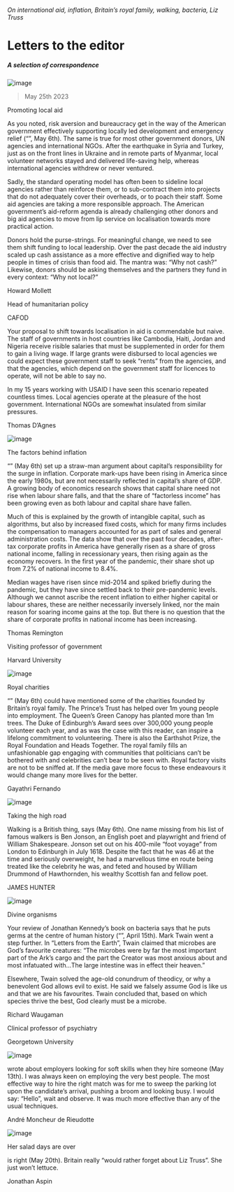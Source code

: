 ###### On international aid, inflation, Britain’s royal family, walking, bacteria, Liz Truss
# Letters to the editor 
##### A selection of correspondence 
![image](images/20230506_USP502.jpg) 
> May 25th 2023 

Promoting local aid
As you noted, risk aversion and bureaucracy get in the way of the American government effectively supporting locally led development and emergency relief (“”, May 6th). The same is true for most other government donors, UN agencies and international NGOs. After the earthquake in Syria and Turkey, just as on the front lines in Ukraine and in remote parts of Myanmar, local volunteer networks stayed and delivered life-saving help, whereas international agencies withdrew or never ventured. 
Sadly, the standard operating model has often been to sideline local agencies rather than reinforce them, or to sub-contract them into projects that do not adequately cover their overheads, or to poach their staff. Some aid agencies are taking a more responsible approach. The American government’s aid-reform agenda is already challenging other donors and big aid agencies to move from lip service on localisation towards more practical action. 
Donors hold the purse-strings. For meaningful change, we need to see them shift funding to local leadership. Over the past decade the aid industry scaled up cash assistance as a more effective and dignified way to help people in times of crisis than food aid. The mantra was: “Why not cash?” Likewise, donors should be asking themselves and the partners they fund in every context: “Why not local?”
Howard Mollett
Head of humanitarian policy
CAFOD

Your proposal to shift towards localisation in aid is commendable but naive. The staff of governments in host countries like Cambodia, Haiti, Jordan and Nigeria receive risible salaries that must be supplemented in order for them to gain a living wage. If large grants were disbursed to local agencies we could expect these government staff to seek “rents” from the agencies, and that the agencies, which depend on the government staff for licences to operate, will not be able to say no. 
In my 15 years working with USAID I have seen this scenario repeated countless times. Local agencies operate at the pleasure of the host government. International NGOs are somewhat insulated from similar pressures. 
Thomas D’Agnes

![image](images/20230429_FNP505.jpg) 

The factors behind inflation
“” (May 6th) set up a straw-man argument about capital’s responsibility for the surge in inflation. Corporate mark-ups have been rising in America since the early 1980s, but are not necessarily reflected in capital’s share of GDP. A growing body of economics research shows that capital share need not rise when labour share falls, and that the share of “factorless income” has been growing even as both labour and capital share have fallen. 
Much of this is explained by the growth of intangible capital, such as algorithms, but also by increased fixed costs, which for many firms includes the compensation to managers accounted for as part of sales and general administration costs. The data show that over the past four decades, after-tax corporate profits in America have generally risen as a share of gross national income, falling in recessionary years, then rising again as the economy recovers. In the first year of the pandemic, their share shot up from 7.2% of national income to 8.4%. 
Median wages have risen since mid-2014 and spiked briefly during the pandemic, but they have since settled back to their pre-pandemic levels. Although we cannot ascribe the recent inflation to either higher capital or labour shares, these are neither necessarily inversely linked, nor the main reason for soaring income gains at the top. But there is no question that the share of corporate profits in national income has been increasing.
Thomas Remington
Visiting professor of government
Harvard University

![image](images/20230506_BRP004.jpg) 

Royal charities
“” (May 6th) could have mentioned some of the charities founded by Britain’s royal family. The Prince’s Trust has helped over 1m young people into employment. The Queen’s Green Canopy has planted more than 1m trees. The Duke of Edinburgh’s Award sees over 300,000 young people volunteer each year, and as was the case with this reader, can inspire a lifelong commitment to volunteering. There is also the Earthshot Prize, the Royal Foundation and Heads Together. The royal family fills an unfashionable gap engaging with communities that politicians can’t be bothered with and celebrities can’t bear to be seen with. Royal factory visits are not to be sniffed at. If the media gave more focus to these endeavours it would change many more lives for the better.
Gayathri Fernando

![image](images/20230506_USD000.jpg) 

Taking the high road
Walking is a British thing, says (May 6th). One name missing from his list of famous walkers is Ben Jonson, an English poet and playwright and friend of William Shakespeare. Jonson set out on his 400-mile “foot voyage” from London to Edinburgh in July 1618. Despite the fact that he was 46 at the time and seriously overweight, he had a marvellous time en route being treated like the celebrity he was, and feted and housed by William Drummond of Hawthornden, his wealthy Scottish fan and fellow poet.
JAMES HUNTER

![image](images/20230415_CUP003.jpg) 

Divine organisms
Your review of Jonathan Kennedy’s book on bacteria says that he puts germs at the centre of human history (“”, April 15th). Mark Twain went a step further. In “Letters from the Earth”, Twain claimed that microbes are God’s favourite creatures: “The microbes were by far the most important part of the Ark’s cargo and the part the Creator was most anxious about and most infatuated with…The large intestine was in effect their heaven.”
Elsewhere, Twain solved the age-old conundrum of theodicy, or why a benevolent God allows evil to exist. He said we falsely assume God is like us and that we are his favourites. Twain concluded that, based on which species thrive the best, God clearly must be a microbe.
Richard Waugaman
Clinical professor of psychiatry
Georgetown University
 
![image](images/20230513_WBD002.jpg) 

 wrote about employers looking for soft skills when they hire someone (May 13th). I was always keen on employing the very best people. The most effective way to hire the right match was for me to sweep the parking lot upon the candidate’s arrival, pushing a broom and looking busy. I would say: “Hello”, wait and observe. It was much more effective than any of the usual techniques.
André Moncheur de Rieudotte

![image](images/20230520_BRD000.jpg) 

Her salad days are over
is right (May 20th). Britain really “would rather forget about Liz Truss”. She just won’t lettuce. 
Jonathan Aspin

